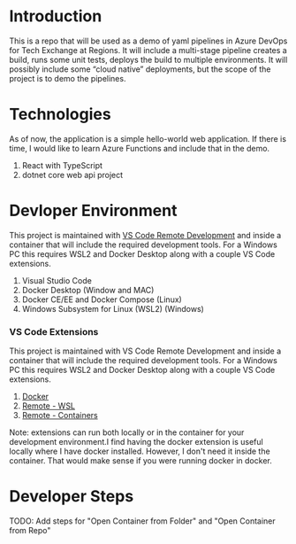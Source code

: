 # Introduction 
This is a repo that will be used as a demo of yaml pipelines in Azure DevOps for Tech Exchange at Regions. It will include a multi-stage pipeline creates a build, runs some unit tests, deploys the build to multiple environments. It will possibly include some “cloud native” deployments, but the scope of the project is to demo the pipelines. 

# Technologies 
As of now, the application is a simple hello-world web application. If there is time, I would like to learn Azure Functions and include that in the demo.
1.	React with TypeScript
2.  dotnet core web api project

# Devloper Environment
This project is maintained with [VS Code Remote Development](https://code.visualstudio.com/docs/remote/remote-overview) and inside a container that will include the required development tools. For a Windows PC this requires WSL2 and Docker Desktop along with a couple VS Code extensions.

1.	Visual Studio Code
1.	Docker Desktop (Window and MAC)
1.  Docker CE/EE and Docker Compose (Linux)
1.	Windows Subsystem for Linux  (WSL2)   (Windows)

### VS Code Extensions
This project is maintained with VS Code Remote Development and inside a container that will include the required development tools. For a Windows PC this requires WSL2 and Docker Desktop along with a couple VS Code extensions.
1. [Docker](https://marketplace.visualstudio.com/items?itemName=ms-azuretools.vscode-docker)
1. [Remote - WSL](https://marketplace.visualstudio.com/items?itemName=ms-vscode-remote.remote-wsl)
1. [Remote - Containers](https://marketplace.visualstudio.com/items?itemName=ms-vscode-remote.remote-containers)

Note: extensions can run both locally or in the container for your development environment.I find having the docker extension is useful locally where I have docker installed. However, I don't need it inside the container. That would make sense if you were running docker in docker.


# Developer Steps
TODO: Add steps for "Open Container from Folder" and "Open Container from Repo"